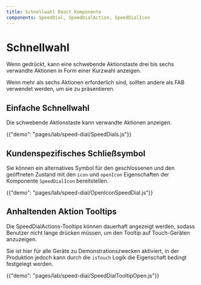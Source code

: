 ```yaml
---
title: Schnellwahl React Komponente
components: SpeedDial, SpeedDialAction, SpeedDialIcon
---
```

# Schnellwahl

<p class="description">Wenn gedrückt, kann eine schwebende Aktionstaste drei bis sechs verwandte Aktionen in Form einer Kurzwahl anzeigen.</p>

Wenn mehr als sechs Aktionen erforderlich sind, sollten andere als FAB verwendet werden, um sie zu präsentieren.

## Einfache Schnellwahl

Die schwebende Aktionstaste kann verwandte Aktionen anzeigen.

{{"demo": "pages/lab/speed-dial/SpeedDials.js"}}

## Kundenspezifisches Schließsymbol

Sie können ein alternatives Symbol für den geschlossenen und den geöffneten Zustand mit den `icon` und `openIcon` Eigenschaften der Komponente `SpeedDialIcon` bereitstellen.

{{"demo": "pages/lab/speed-dial/OpenIconSpeedDial.js"}}

## Anhaltenden Aktion Tooltips

Die SpeedDialActions-Tooltips können dauerhaft angezeigt werden, sodass Benutzer nicht lange drücken müssen, um den Tooltip auf Touch-Geräten anzuzeigen.

Sie ist hier für alle Geräte zu Demonstrationszwecken aktiviert, in der Produktion jedoch kann durch die `isTouch` Logik die Eigenschaft bedingt festgelegt werden.

{{"demo": "pages/lab/speed-dial/SpeedDialTooltipOpen.js"}}